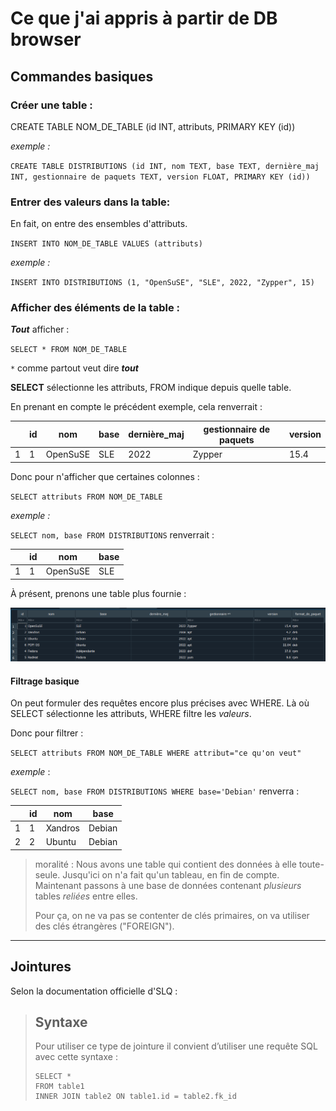 # Ce que j'ai appris à partir de DB browser

## Commandes basiques

### Créer une table :

CREATE TABLE NOM_DE_TABLE (id INT, attributs, PRIMARY KEY (id))

*exemple :*

`CREATE TABLE DISTRIBUTIONS (id INT, nom TEXT, base TEXT, dernière_maj INT, gestionnaire de paquets TEXT, version FLOAT, PRIMARY KEY (id))`

### Entrer des valeurs dans la table:

En fait, on entre des ensembles d'attributs.

`INSERT INTO NOM_DE_TABLE VALUES (attributs)`

*exemple :*

`INSERT INTO DISTRIBUTIONS (1, "OpenSuSE", "SLE", 2022, "Zypper", 15)`

### Afficher des éléments de la table :

***Tout*** afficher :

`SELECT * FROM NOM_DE_TABLE`

`*` comme partout veut dire ***tout***

**SELECT** sélectionne les attributs, FROM indique depuis quelle table.

En prenant en compte le précédent exemple, cela renverrait :


|   | id | nom      | base | dernière_maj | gestionnaire de paquets | version |
| --- | ---- | ---------- | ------ | --------------- | ------------------------- | --------- |
| 1 | 1  | OpenSuSE | SLE  | 2022          | Zypper                  | 15.4    |

Donc pour n'afficher que certaines colonnes :

`SELECT attributs FROM NOM_DE_TABLE`

*exemple :*

`SELECT nom, base FROM DISTRIBUTIONS` renverrait :


|   | id | nom      | base |
| --- | ---- | ---------- | ------ |
| 1 | 1  | OpenSuSE | SLE  |

À présent, prenons une table plus fournie :

![table plus fournie](assets/20221209_093701_image.png)



#### Filtrage basique



On peut formuler des requêtes encore plus précises avec WHERE. Là où SELECT sélectionne les attributs, WHERE filtre les *valeurs*.

Donc pour filtrer :

`SELECT attributs FROM NOM_DE_TABLE WHERE attribut="ce qu'on veut"`

*exemple* :

`SELECT nom, base FROM DISTRIBUTIONS WHERE base='Debian'` renverra :


|   | id | nom     | base   |
| --- | ---- | --------- | -------- |
| 1 | 1  | Xandros | Debian |
| 2 | 2  | Ubuntu  | Debian |

> moralité : Nous avons une table qui contient des données à elle toute-seule. Jusqu'ici on n'a fait qu'un tableau, en fin de compte. Maintenant passons à une base de données contenant *plusieurs* tables *reliées* entre elles.
>
> Pour ça, on ne va pas se contenter de clés primaires, on va utiliser des clés étrangères ("FOREIGN").

---






## Jointures



Selon la documentation officielle d'SLQ :

> ## Syntaxe
>
> Pour utiliser ce type de jointure il convient d’utiliser une requête SQL avec cette syntaxe :
>
> ```
> SELECT *
> FROM table1
> INNER JOIN table2 ON table1.id = table2.fk_id
> ```
